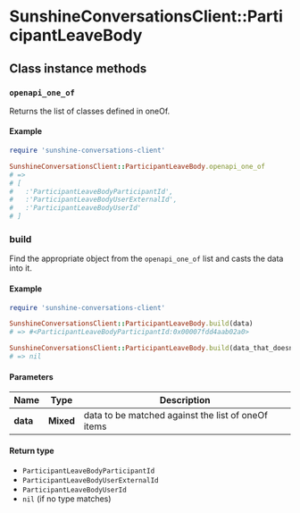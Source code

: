 # SunshineConversationsClient::ParticipantLeaveBody

## Class instance methods

### `openapi_one_of`

Returns the list of classes defined in oneOf.

#### Example

```ruby
require 'sunshine-conversations-client'

SunshineConversationsClient::ParticipantLeaveBody.openapi_one_of
# =>
# [
#   :'ParticipantLeaveBodyParticipantId',
#   :'ParticipantLeaveBodyUserExternalId',
#   :'ParticipantLeaveBodyUserId'
# ]
```

### build

Find the appropriate object from the `openapi_one_of` list and casts the data into it.

#### Example

```ruby
require 'sunshine-conversations-client'

SunshineConversationsClient::ParticipantLeaveBody.build(data)
# => #<ParticipantLeaveBodyParticipantId:0x00007fdd4aab02a0>

SunshineConversationsClient::ParticipantLeaveBody.build(data_that_doesnt_match)
# => nil
```

#### Parameters

| Name | Type | Description |
| ---- | ---- | ----------- |
| **data** | **Mixed** | data to be matched against the list of oneOf items |

#### Return type

- `ParticipantLeaveBodyParticipantId`
- `ParticipantLeaveBodyUserExternalId`
- `ParticipantLeaveBodyUserId`
- `nil` (if no type matches)

